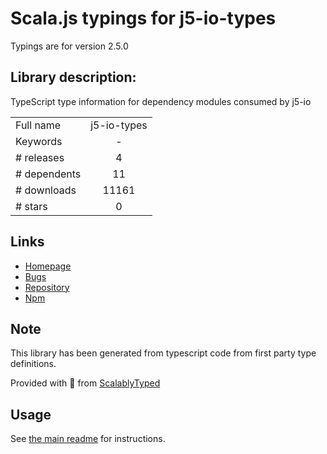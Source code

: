 
# Scala.js typings for j5-io-types

Typings are for version 2.5.0

## Library description:
TypeScript type information for dependency modules consumed by j5-io

|                    |                 |
| ------------------ | :-------------: |
| Full name          | j5-io-types |
| Keywords           | - |
| # releases         | 4 |
| # dependents       | 11 |
| # downloads        | 11161 |
| # stars            | 0 |

## Links
- [Homepage](https://github.com/nebrius/j5-io-types#readme)
- [Bugs](https://github.com/nebrius/j5-io-types/issues)
- [Repository](https://github.com/nebrius/j5-io-types)
- [Npm](https://www.npmjs.com/package/j5-io-types)
    


## Note
This library has been generated from typescript code from first party type definitions.

Provided with :purple_heart: from [ScalablyTyped](https://github.com/oyvindberg/ScalablyTyped)

## Usage
See [the main readme](../../readme.md) for instructions.


